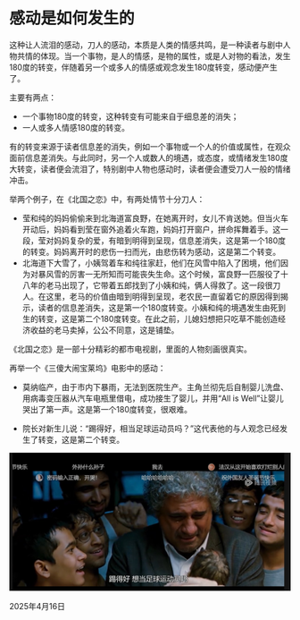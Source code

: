 # 感动是如何发生的

这种让人流泪的感动，刀人的感动，本质是人类的情感共鸣，是一种读者与剧中人物共情的体现。当一个事物，是人的情感，是物的属性，或是人对物的看法，发生180度的转变，伴随着另一个或多人的情感或观念发生180度转变，感动便产生了。

主要有两点：

- 一个事物180度的转变，这种转变有可能来自于细息差的消失；
- 一人或多人情感180度的转变。

有的转变来源于读者信息差的消失，例如一个事物或一个人的价值或属性，在观众面前信息差消失。与此同时，另一个人或数人的境遇，或态度，或情绪发生180度大转变，读者便会流泪了，特别剧中人物也感动时，读者便会遭受刀人一般的情绪冲击。

举两个例子，在《北国之恋》中，有两处情节十分刀人：

- 莹和纯的妈妈偷偷来到北海道富良野，在她离开时，女儿不肯送她。但当火车开动后，妈妈看到莹在窗外追着火车跑，妈妈打开窗户，拼命挥舞着手。这一段，莹对妈妈复杂的爱，有暗到明得到呈现，信息差消失，这是第一个180度的转变。妈妈离开时的悲伤一扫而光，由悲伤转为感动，这是第二个转变。
- 北海道下大雪了，小姨驾着车和纯往家赶，他们在风雪中陷入了困境，他们因为对暴风雪的厉害一无所知而可能丧失生命。这个时候，富良野一匹服役了十八年的老马出现了，它带着五郎找到了小姨和纯，俩人得救了。这一段很刀人。在这里，老马的价值由暗到明得到呈现，老农民一直留着它的原因得到揭示，读者的信息差消失，这是第一个180度转变。小姨和纯的境遇发生由死到生的转变，这是第二个180度转变。在此之前，儿媳妇想把只吃草不能创造经济收益的老马卖掉，公公不同意，这是铺垫。

《北国之恋》是一部十分精彩的都市电视剧，里面的人物刻画很真实。

再举一个《三傻大闹宝莱坞》电影中的感动：

- 莫纳临产，由于市内下暴雨，无法到医院生产。主角兰彻先后自制婴儿洗盘、用病毒变压器从汽车电瓶里借电，成功接生了婴儿，并用“All is Well”让婴儿哭出了第一声。这是第一个180度转变，很艰难。

- 院长对新生儿说：“踢得好，相当足球运动员吗？”这代表他的与人观念已经发生了转变，这是第二个转变。

![图像](assets/GpwtDtZakAA1iZd.jpeg)

2025年4月16日